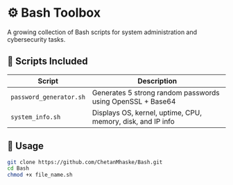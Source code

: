 # ⚙️ Bash Toolbox

A growing collection of Bash scripts for system administration and cybersecurity tasks.

## 📂 Scripts Included

| Script                     | Description                                                    |
|---------------------------|----------------------------------------------------------------|
| `password_generator.sh`   | Generates 5 strong random passwords using OpenSSL + Base64     |
| `system_info.sh`          | Displays OS, kernel, uptime, CPU, memory, disk, and IP info   |

## 🔧 Usage

```bash
git clone https://github.com/ChetanMhaske/Bash.git
cd Bash
chmod +x file_name.sh
